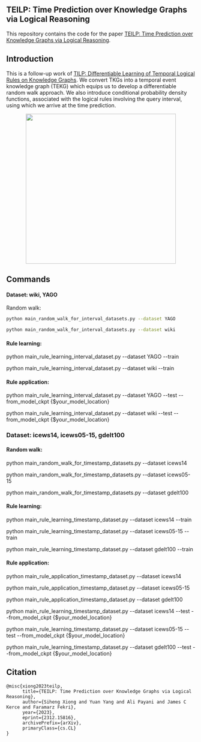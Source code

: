 ## TEILP: Time Prediction over Knowledge Graphs via Logical Reasoning
This repository contains the code for the paper [TEILP: Time Prediction over Knowledge Graphs via Logical Reasoning](https://arxiv.org/pdf/2312.15816.pdf).

## Introduction
This is a follow-up work of [TILP: Differentiable Learning of Temporal Logical Rules on Knowledge Graphs](https://openreview.net/pdf?id=_X12NmQKvX). We convert TKGs into a temporal event knowledge graph (TEKG) which equips us to develop a differentiable random walk approach. We also introduce conditional probability density functions, associated with the logical rules involving the query interval, using which we arrive at the time prediction. 

<p align="center">
  <img src='https://github.com/xiongsiheng/TEILP/blob/main/misc/TEKG_example.png' width=400>
</p>


## Commands

#### Dataset: wiki, YAGO

Random walk:
```sh
python main_random_walk_for_interval_datasets.py --dataset YAGO

python main_random_walk_for_interval_datasets.py --dataset wiki
```
#### Rule learning:

python main_rule_learning_interval_dataset.py --dataset YAGO --train

python main_rule_learning_interval_dataset.py --dataset wiki --train

#### Rule application:

python main_rule_learning_interval_dataset.py --dataset YAGO --test --from_model_ckpt {$your_model_location}

python main_rule_learning_interval_dataset.py --dataset wiki --test --from_model_ckpt  {$your_model_location}


### Dataset: icews14, icews05-15, gdelt100

#### Random walk:

python main_random_walk_for_timestamp_datasets.py --dataset icews14

python main_random_walk_for_timestamp_datasets.py --dataset icews05-15

python main_random_walk_for_timestamp_datasets.py --dataset gdelt100

#### Rule learning:

python main_rule_learning_timestamp_dataset.py --dataset icews14 --train

python main_rule_learning_timestamp_dataset.py --dataset icews05-15 --train

python main_rule_learning_timestamp_dataset.py --dataset gdelt100 --train

#### Rule application:

python main_rule_application_timestamp_dataset.py --dataset icews14

python main_rule_application_timestamp_dataset.py --dataset icews05-15

python main_rule_application_timestamp_dataset.py --dataset gdelt100

python main_rule_learning_timestamp_dataset.py --dataset icews14 --test --from_model_ckpt {$your_model_location}

python main_rule_learning_timestamp_dataset.py --dataset icews05-15 --test --from_model_ckpt {$your_model_location}

python main_rule_learning_timestamp_dataset.py --dataset gdelt100 --test --from_model_ckpt {$your_model_location}


## Citation
```
@misc{xiong2023teilp,
      title={TEILP: Time Prediction over Knowledge Graphs via Logical Reasoning}, 
      author={Siheng Xiong and Yuan Yang and Ali Payani and James C Kerce and Faramarz Fekri},
      year={2023},
      eprint={2312.15816},
      archivePrefix={arXiv},
      primaryClass={cs.CL}
}
```
